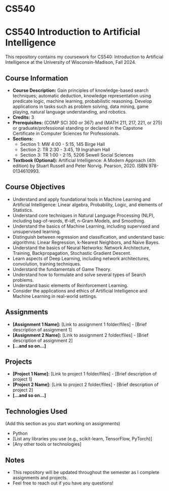 # CS540
# CS540 Introduction to Artificial Intelligence

This repository contains my coursework for CS540: Introduction to Artificial Intelligence at the University of Wisconsin-Madison, Fall 2024.

## Course Information

* **Course Description:**  Gain principles of knowledge-based search techniques; automatic deduction, knowledge representation using predicate logic, machine learning, probabilistic reasoning. Develop applications in tasks such as problem solving, data mining, game playing, natural language understanding, and robotics.
* **Credits:** 3
* **Prerequisites:** (COMP SCI 300 or 367) and (MATH 211, 217, 221, or 275) or graduate/professional standing or declared in the Capstone Certificate in Computer Sciences for Professionals.
* **Sections:**
    * Section 1: MW 4:00 - 5:15, 145 Birge Hall
    * Section 2: TR 2:30 - 3:45, 19 Ingraham Hall
    * Section 3: TR 1:00 - 2:15, 5206 Sewell Social Sciences
* **Textbook (Optional):** Artificial Intelligence: A Modern Approach (4th edition) by Stuart Russell and Peter Norvig. Pearson, 2020. ISBN 978-0134610993.

## Course Objectives

* Understand and apply foundational tools in Machine Learning and Artificial Intelligence: Linear algebra, Probability, Logic, and elements of Statistics.
* Understand core techniques in Natural Language Processing (NLP), including bag-of-words, tf-idf, n-Gram Models, and Smoothing.
* Understand the basics of Machine Learning, including supervised and unsupervised learning.
* Distinguish between regression and classification, and understand basic algorithms: Linear Regression, k-Nearest Neighbors, and Naive Bayes.
* Understand the basics of Neural Networks: Network Architecture, Training, Backpropagation, Stochastic Gradient Descent.
* Learn aspects of Deep Learning, including network architectures, convolution, training techniques.
* Understand the fundamentals of Game Theory.
* Understand how to formulate and solve several types of Search problems.
* Understand basic elements of Reinforcement Learning.
* Consider the applications and ethics of Artificial Intelligence and Machine Learning in real-world settings.

## Assignments

* **[Assignment 1 Name]:** [Link to assignment 1 folder/files] - [Brief description of assignment 1]
* **[Assignment 2 Name]:** [Link to assignment 2 folder/files] - [Brief description of assignment 2]
* **[...and so on...]** 

## Projects

* **[Project 1 Name]:** [Link to project 1 folder/files] - [Brief description of project 1]
* **[Project 2 Name]:** [Link to project 2 folder/files] - [Brief description of project 2]
* **[...and so on...]** 


## Technologies Used 

(Add this section as you start working on assignments)
* Python
* [List any libraries you use (e.g., scikit-learn, TensorFlow, PyTorch)] 
* [Any other tools or technologies]

## Notes

* This repository will be updated throughout the semester as I complete assignments and projects.
* Feel free to reach out if you have any questions!